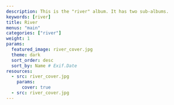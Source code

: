 ```yaml
---
description: This is the "river" album. It has two sub-albums.
keywords: [river]
title: River
menus: "main"
categories: ["river"]
weight: 1
params:
  featured_image: river_cover.jpg
  theme: dark
  sort_order: desc
  sort_by: Name # Exif.Date
resources:
  - src: river_cover.jpg
    params:
      cover: true
  - src: river_cover.jpg
---
```

